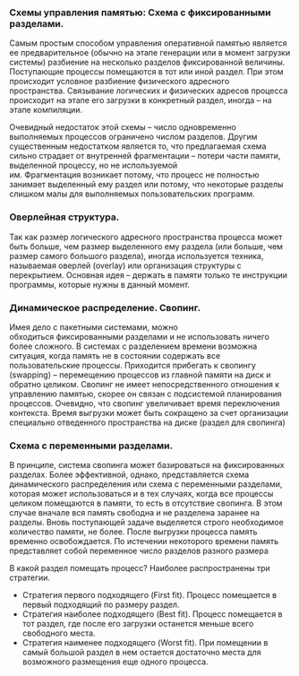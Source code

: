 ### Схемы управления памятью: Схема с фиксированными разделами.

Самым простым способом управления оперативной памятью является ее предварительное (обычно на этапе генерации или в момент загрузки системы) разбиение на несколько разделов фиксированной величины. Поступающие процессы помещаются в тот или иной раздел. При этом происходит условное разбиение физического адресного пространства. Связывание логических и физических адресов процесса происходит на этапе его загрузки в конкретный раздел, иногда – на этапе компиляции.

Очевидный недостаток этой схемы – число одновременно выполняемых процессов ограничено числом разделов.
Другим существенным недостатком является то, что предлагаемая схема сильно страдает от внутренней фрагментации – потери части памяти, выделенной процессу, но не используемой им. Фрагментация возникает потому, что процесс не полностью занимает выделенный ему раздел или потому, что некоторые разделы слишком малы для выполняемых пользовательских программ.

### Оверлейная структура. 
Так как размер логического адресного пространства процесса может быть больше, чем размер выделенного ему раздела (или больше, чем размер самого большого раздела), иногда используется техника, называемая оверлей (overlay) или организация структуры с перекрытием. Основная идея – держать в памяти только те инструкции программы, которые нужны в данный момент.

### Динамическое распределение.  Свопинг. 
Имея дело с пакетными системами, можно обходиться фиксированными разделами и не использовать ничего более сложного. В системах с разделением времени возможна ситуация, когда память не в состоянии содержать все пользовательские процессы. Приходится прибегать к свопингу (swapping) – перемещению процессов из главной памяти на диск и обратно целиком.
Свопинг не имеет непосредственного отношения к управлению памятью, скорее он связан с подсистемой планирования процессов. Очевидно, что свопинг увеличивает время переключения контекста. Время выгрузки может быть сокращено за счет организации специально отведенного пространства на диске (раздел для свопинга)
### Схема с переменными разделами.
В принципе, система свопинга может базироваться на фиксированных разделах. Более эффективной, однако, представляется схема динамического распределения или схема с переменными разделами, которая может использоваться и в тех случаях, когда все процессы целиком помещаются в памяти, то есть в отсутствие свопинга. В этом случае вначале вся память свободна и не разделена заранее на разделы. Вновь поступающей задаче выделяется строго необходимое количество памяти, не более. После выгрузки процесса память временно освобождается. По истечении некоторого времени память представляет собой переменное число разделов разного размера

В какой раздел помещать процесс? Наиболее распространены три стратегии.

- Стратегия первого подходящего (First fit). Процесс помещается в первый подходящий по размеру раздел.
- Стратегия наиболее подходящего (Best fit). Процесс помещается в тот раздел, где после его загрузки останется меньше всего свободного места.
- Стратегия наименее подходящего (Worst fit). При помещении в самый большой раздел в нем остается достаточно места для возможного размещения еще одного процесса.